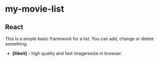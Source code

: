 # my-movie-list
## React
This is a simple basic framework for a list. You can add, change or delete something. 

- __[ilikeit]__ - high quality and fast imageresize in browser.
